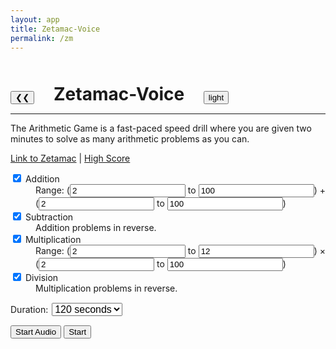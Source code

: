 ```yaml
---
layout: app
title: Zetamac-Voice
permalink: /zm
---
```


<html>
  <body>
    <h1 style='margin-top: 50px; margin-bottom: 0px; width: 100%;'>
        <button style='margin-right: 24px;' class="theme-toggle-btn" id="home-btn" title="Home" onclick="window.location.href='/'">❮❮</button>
        Zetamac-Voice
        <button style='margin-left: 24px;' class="theme-toggle-btn" id="theme-toggle" title="Toggle dark/light mode">
            <span id="theme-icon">light</span>
        </button>
    </h1>
    <hr style='width: 100%; margin-bottom: 10px;'/>
    <div id='zm-welcome'>
      <p>The Arithmetic Game is a fast-paced speed drill where you are given two minutes to solve as many arithmetic problems as you can.</p>
      <p><a href="https://arithmetic.zetamac.com">Link to Zetamac</a>  |  <a href="/assets/zetamac_high_score.png">High Score</a></p>
      <form action='/zm-game' class='game-options'>
        <dl>
          <dt>
            <label>
              <input checked name='add' type='checkbox'>
              Addition
            </label>
          </dt>
          <dd>Range: (<input type="text" name="add_left_min" id="add_left_min" value="2"> to <input type="text" name="add_left_max" id="add_left_max" value="100">) +
	  (<input type="text" name="add_right_min" id="add_right_min" value="2"> to <input type="text" name="add_right_max" id="add_right_max" value="100">)</dd>
          <dt>
            <label>
              <input checked name='sub' type='checkbox'>
              Subtraction
            </label>
          </dt>
          <dd>Addition problems in reverse.</dd>
          <dt>
            <label>
              <input checked name='mul' type='checkbox'>
              Multiplication
            </label>
          </dt>
          <dd>Range: (<input type="text" name="mul_left_min" id="mul_left_min" value="2"> to <input type="text" name="mul_left_max" id="mul_left_max" value="12">) ×
	  (<input type="text" name="mul_right_min" id="mul_right_min" value="2"> to <input type="text" name="mul_right_max" id="mul_right_max" value="100">)</dd>
          <dt>
            <label>
              <input checked name='div' type='checkbox'>
              Division
            </label>
          </dt>
          <dd>Multiplication problems in reverse.</dd>
        </dl>
        <p>
          Duration:
          <select name='duration' style="font-size: 16px; margin: 1px 2px;">
            <option value='30'>30 seconds</option>
            <option value='60'>60 seconds</option>
            <option selected value='120'>120 seconds</option>
            <option value='300'>300 seconds</option>
            <option value='600'>600 seconds</option>
          </select>
        </p>
        <div class='button-row'>
          <input type='submit' id='start-audio' value='Start Audio'>
          <input type='submit' id='start' value='Start'>
        </div>
      </form>
    </div>
    <script src='https://ajax.googleapis.com/ajax/libs/jquery/1.6.2/jquery.min.js'></script>
    <script src='/zm-game.js'></script>
  </body>
</html>
